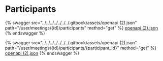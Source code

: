 # Participants

{% swagger src="../../../../../../../.gitbook/assets/openapi (2).json" path="/user/meetings/{id}/participants" method="get" %}
[openapi (2).json](<../../../../../../../.gitbook/assets/openapi (2).json>)
{% endswagger %}

{% swagger src="../../../../../../../.gitbook/assets/openapi (2).json" path="/user/meetings/{id}/participants/{participant_id}" method="get" %}
[openapi (2).json](<../../../../../../../.gitbook/assets/openapi (2).json>)
{% endswagger %}

